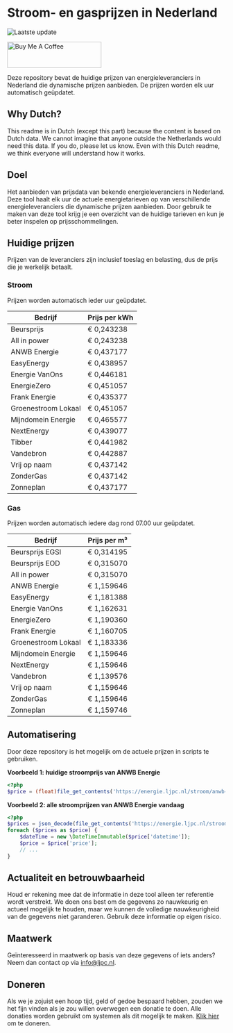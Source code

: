 # Stroom- en gasprijzen in Nederland

![Laatste update](https://img.shields.io/badge/laatste%20update-2025--10--15%2008%3A00%20CET-brightgreen)

<a href="https://www.buymeacoffee.com/Lars-" target="_blank"><img src="https://cdn.buymeacoffee.com/buttons/v2/default-orange.png" alt="Buy Me A Coffee" height="60" style="height: 60px !important;width: 217px !important;" ></a>

Deze repository bevat de huidige prijzen van energieleveranciers in Nederland die dynamische prijzen aanbieden. De prijzen worden elk uur automatisch geüpdatet.

## Why Dutch?

This readme is in Dutch (except this part) because the content is based on Dutch data. We cannot imagine that anyone outside the Netherlands would need this data. If you do, please let us know. Even with this Dutch readme, we think
everyone will understand how it works.

## Doel

Het aanbieden van prijsdata van bekende energieleveranciers in Nederland. Deze tool haalt elk uur de actuele energietarieven op van verschillende energieleveranciers die dynamische prijzen aanbieden. Door gebruik te maken van deze tool
krijg je een overzicht van de huidige tarieven en kun je beter inspelen op prijsschommelingen.

## Huidige prijzen

Prijzen van de leveranciers zijn inclusief toeslag en belasting, dus de prijs die je werkelijk betaalt.

### Stroom

Prijzen worden automatisch ieder uur geüpdatet.

 Bedrijf | Prijs per kWh 
---------|---------------
Beursprijs | € 0,243238
All in power | € 0,243238
ANWB Energie | € 0,437177
EasyEnergy | € 0,438957
Energie VanOns | € 0,446181
EnergieZero | € 0,451057
Frank Energie | € 0,435377
Groenestroom Lokaal | € 0,451057
Mijndomein Energie | € 0,465577
NextEnergy | € 0,439077
Tibber | € 0,441982
Vandebron | € 0,442887
Vrij op naam | € 0,437142
ZonderGas | € 0,437142
Zonneplan | € 0,437177


### Gas

Prijzen worden automatisch iedere dag rond 07.00 uur geüpdatet.

 Bedrijf | Prijs per m³ 
---------|--------------
Beursprijs EGSI | € 0,314195
Beursprijs EOD | € 0,315070
All in power | € 0,315070
ANWB Energie | € 1,159646
EasyEnergy | € 1,181388
Energie VanOns | € 1,162631
EnergieZero | € 1,190360
Frank Energie | € 1,160705
Groenestroom Lokaal | € 1,183336
Mijndomein Energie | € 1,159646
NextEnergy | € 1,159646
Vandebron | € 1,139576
Vrij op naam | € 1,159646
ZonderGas | € 1,159646
Zonneplan | € 1,159746


## Automatisering

Door deze repository is het mogelijk om de actuele prijzen in scripts te gebruiken.

**Voorbeeld 1: huidige stroomprijs van ANWB Energie**

```php
<?php
$price = (float)file_get_contents('https://energie.ljpc.nl/stroom/anwb-energie-nu.txt');

```

**Voorbeeld 2: alle stroomprijzen van ANWB Energie vandaag**

```php
<?php
$prices = json_decode(file_get_contents('https://energie.ljpc.nl/stroom/all-in-power-vandaag.json'),true);
foreach ($prices as $price) {
    $dateTime = new \DateTimeImmutable($price['datetime']);
    $price = $price['price'];
    // ...
}
```

## Actualiteit en betrouwbaarheid

Houd er rekening mee dat de informatie in deze tool alleen ter referentie wordt verstrekt. We doen ons best om de gegevens zo nauwkeurig en actueel mogelijk te houden, maar we kunnen de volledige nauwkeurigheid van de gegevens niet
garanderen. Gebruik deze informatie op eigen risico.

## Maatwerk

Geïnteresseerd in maatwerk op basis van deze gegevens of iets anders? Neem dan contact op
via [info@ljpc.nl](mailto:info@ljpc.nl?subject=Energie%20prijzen).

## Doneren

Als we je zojuist een hoop tijd, geld of gedoe bespaard hebben, zouden we het fijn vinden als je zou willen overwegen een
donatie te doen. Alle donaties worden gebruikt om systemen als dit mogelijk te
maken. [Klik hier](https://www.buymeacoffee.com/Lars-) om te doneren.
